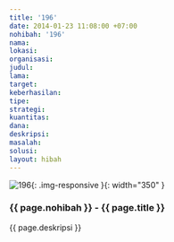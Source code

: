 ```yaml
---
title: '196'
date: 2014-01-23 11:08:00 +07:00
nohibah: '196'
nama:
lokasi:
organisasi:
judul:
lama:
target:
keberhasilan:
tipe:
strategi:
kuantitas:
dana:
deskripsi:
masalah:
solusi:
layout: hibah
---
```


![196](/static/img/hibahcms/196.png){: .img-responsive }{: width="350" }

### {{ page.nohibah }} - {{ page.title }}

{{ page.deskripsi }}
